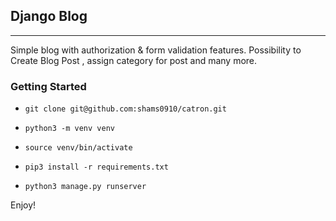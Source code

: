 ## Django Blog

---

Simple blog with authorization & form validation features. Possibility to Create Blog Post , assign category for post and many more.

### Getting Started

- `git clone git@github.com:shams0910/catron.git`

- `python3 -m venv venv`

- `source venv/bin/activate`

- `pip3 install -r requirements.txt`

- `python3 manage.py runserver`

Enjoy!

